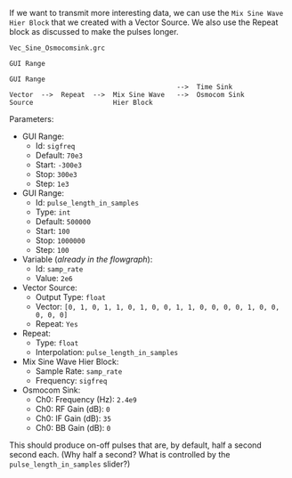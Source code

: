 If we want to transmit more interesting data, we can use the `Mix Sine Wave Hier Block` that we created with a Vector Source. We also use the Repeat block as discussed to make the pulses longer.

`Vec_Sine_Osmocomsink.grc`

```
GUI Range

GUI Range
                                          -->  Time Sink
Vector  -->  Repeat  -->  Mix Sine Wave   -->  Osmocom Sink 
Source                    Hier Block       
```

Parameters:

- GUI Range:
  - Id: `sigfreq`
  - Default: `70e3`
  - Start: `-300e3`
  - Stop: `300e3`
  - Step: `1e3`
- GUI Range:
  - Id: `pulse_length_in_samples`
  - Type: `int`
  - Default: `500000`
  - Start: `100`
  - Stop: `1000000`
  - Step: `100`
- Variable (_already in the flowgraph_):
  - Id: `samp_rate`
  - Value: `2e6`
- Vector Source:
  - Output Type: `float`
  - Vector: `[0, 1, 0, 1, 1, 0, 1, 0, 0, 1, 1, 0, 0, 0, 0, 1, 0, 0, 0, 0, 0]`
  - Repeat: `Yes`
- Repeat:
  - Type: `float`
  - Interpolation: `pulse_length_in_samples`
- Mix Sine Wave Hier Block:
  - Sample Rate: `samp_rate`
  - Frequency: `sigfreq`
- Osmocom Sink:
  - Ch0: Frequency (Hz): `2.4e9`
  - Ch0: RF Gain (dB): `0`
  - Ch0: IF Gain (dB): `35`
  - Ch0: BB Gain (dB): `0`

This should produce on-off pulses that are, by default, half a second second each. (Why half a second? What is controlled by the `pulse_length_in_samples` slider?)
